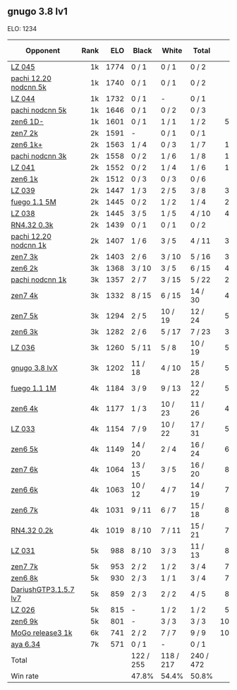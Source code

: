 ## gnugo 3.8 lv1 ##

ELO: 1234

Opponent | Rank | ELO | Black | White | Total | Win rate
---------|-----:|----:|-------|-------|-------|-------:
[LZ 045](LZ%20045.md) | 1k | 1774 | 0 / 1 | 0 / 1 | 0 / 2 | 0.0%
[pachi 12.20 nodcnn 5k](pachi%2012.20%20nodcnn%205k.md) | 1k | 1740 | 0 / 1 | 0 / 1 | 0 / 2 | 0.0%
[LZ 044](LZ%20044.md) | 1k | 1732 | 0 / 1 | - | 0 / 1 | 0.0%
[pachi nodcnn 5k](pachi%20nodcnn%205k.md) | 1k | 1646 | 0 / 1 | 0 / 2 | 0 / 3 | 0.0%
[zen6 1D-](zen6%201D-.md) | 1k | 1601 | 0 / 1 | 1 / 1 | 1 / 2 | 50.0%
[zen7 2k](zen7%202k.md) | 2k | 1591 | - | 0 / 1 | 0 / 1 | 0.0%
[zen6 1k+](zen6%201k+.md) | 2k | 1563 | 1 / 4 | 0 / 3 | 1 / 7 | 14.3%
[pachi nodcnn 3k](pachi%20nodcnn%203k.md) | 2k | 1558 | 0 / 2 | 1 / 6 | 1 / 8 | 12.5%
[LZ 041](LZ%20041.md) | 2k | 1552 | 0 / 2 | 1 / 4 | 1 / 6 | 16.7%
[zen6 1k](zen6%201k.md) | 2k | 1512 | 0 / 3 | 0 / 3 | 0 / 6 | 0.0%
[LZ 039](LZ%20039.md) | 2k | 1447 | 1 / 3 | 2 / 5 | 3 / 8 | 37.5%
[fuego 1.1 5M](fuego%201.1%205M.md) | 2k | 1445 | 0 / 2 | 1 / 2 | 1 / 4 | 25.0%
[LZ 038](LZ%20038.md) | 2k | 1445 | 3 / 5 | 1 / 5 | 4 / 10 | 40.0%
[RN4.32 0.3k](RN4.32%200.3k.md) | 2k | 1439 | 0 / 1 | 0 / 1 | 0 / 2 | 0.0%
[pachi 12.20 nodcnn 1k](pachi%2012.20%20nodcnn%201k.md) | 2k | 1407 | 1 / 6 | 3 / 5 | 4 / 11 | 36.4%
[zen7 3k](zen7%203k.md) | 2k | 1403 | 2 / 6 | 3 / 10 | 5 / 16 | 31.3%
[zen6 2k](zen6%202k.md) | 3k | 1368 | 3 / 10 | 3 / 5 | 6 / 15 | 40.0%
[pachi nodcnn 1k](pachi%20nodcnn%201k.md) | 3k | 1357 | 2 / 7 | 3 / 15 | 5 / 22 | 22.7%
[zen7 4k](zen7%204k.md) | 3k | 1332 | 8 / 15 | 6 / 15 | 14 / 30 | 46.7%
[zen7 5k](zen7%205k.md) | 3k | 1294 | 2 / 5 | 10 / 19 | 12 / 24 | 50.0%
[zen6 3k](zen6%203k.md) | 3k | 1282 | 2 / 6 | 5 / 17 | 7 / 23 | 30.4%
[LZ 036](LZ%20036.md) | 3k | 1260 | 5 / 11 | 5 / 8 | 10 / 19 | 52.6%
[gnugo 3.8 lvX](gnugo%203.8%20lvX.md) | 3k | 1202 | 11 / 18 | 4 / 10 | 15 / 28 | 53.6%
[fuego 1.1 1M](fuego%201.1%201M.md) | 4k | 1184 | 3 / 9 | 9 / 13 | 12 / 22 | 54.5%
[zen6 4k](zen6%204k.md) | 4k | 1177 | 1 / 3 | 10 / 23 | 11 / 26 | 42.3%
[LZ 033](LZ%20033.md) | 4k | 1154 | 7 / 9 | 10 / 22 | 17 / 31 | 54.8%
[zen6 5k](zen6%205k.md) | 4k | 1149 | 14 / 20 | 2 / 4 | 16 / 24 | 66.7%
[zen7 6k](zen7%206k.md) | 4k | 1064 | 13 / 15 | 3 / 5 | 16 / 20 | 80.0%
[zen6 6k](zen6%206k.md) | 4k | 1063 | 10 / 12 | 4 / 7 | 14 / 19 | 73.7%
[zen6 7k](zen6%207k.md) | 4k | 1031 | 9 / 11 | 6 / 7 | 15 / 18 | 83.3%
[RN4.32 0.2k](RN4.32%200.2k.md) | 4k | 1019 | 8 / 10 | 7 / 11 | 15 / 21 | 71.4%
[LZ 031](LZ%20031.md) | 5k | 988 | 8 / 10 | 3 / 3 | 11 / 13 | 84.6%
[zen7 7k](zen7%207k.md) | 5k | 953 | 2 / 2 | 1 / 2 | 3 / 4 | 75.0%
[zen6 8k](zen6%208k.md) | 5k | 930 | 2 / 3 | 1 / 1 | 3 / 4 | 75.0%
[DariushGTP3.1.5.7 lv7](DariushGTP3.1.5.7%20lv7.md) | 5k | 859 | 2 / 3 | 2 / 2 | 4 / 5 | 80.0%
[LZ 026](LZ%20026.md) | 5k | 815 | - | 1 / 2 | 1 / 2 | 50.0%
[zen6 9k](zen6%209k.md) | 5k | 801 | - | 3 / 3 | 3 / 3 | 100.0%
[MoGo release3 1k](MoGo%20release3%201k.md) | 6k | 741 | 2 / 2 | 7 / 7 | 9 / 9 | 100.0%
[aya 6.34](aya%206.34.md) | 7k | 571 | 0 / 1 | - | 0 / 1 | 0.0%
Total | | | 122 / 255 | 118 / 217 | 240 / 472 | 
Win rate| | | 47.8% | 54.4% | 50.8% | 
